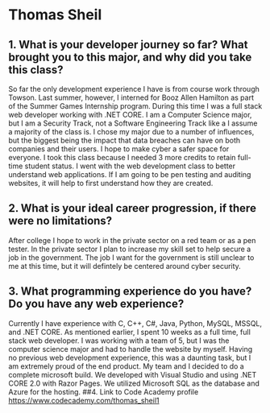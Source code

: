 # Thomas Sheil
## 1.	What is your developer journey so far? What brought you to this major, and why did you take this class?
So far the only development experience I have is from course work through Towson. Last summer, however, I interned for Booz Allen Hamilton as part of the Summer Games Internship program. During this time I was a full stack web developer working with .NET CORE. I am a Computer Science major, but I am a Security Track, not a Software Engineering Track like a I assume a majority of the class is. I chose my major due to a number of influences, but the biggest being the impact that data breaches can have on both companies and their users. I hope to make cyber a safer space for everyone. I took this class because I needed 3 more credits to retain full-time student status. I went with the web development class to better understand web applications. If I am going to be pen testing and auditing websites, it will help to first understand how they are created. 
## 2. What is your ideal career progression, if there were no limitations?
After college I hope to work in the private sector on a red team or as a pen tester. In the private sector I plan to increase my skill set to help secure a job in the government. The job I want for the government is still unclear to me at this time, but it will defintely be centered around cyber security.
## 3. What programming experience do you have? Do you have any web experience?
Currently I have experience with C, C++, C#, Java, Python, MySQL, MSSQL, and .NET CORE. As mentioned earlier, I spent 10 weeks as a full time, full stack web developer. I was working with a team of 5, but I was the computer science major and had to handle the website by myself. Having no previous web development experience, this was a daunting task, but I am extremely proud of the end product. My team and I decided to do a complete microsoft build. We developed with Visual Studio and using .NET CORE 2.0 with Razor Pages. We utilized Microsoft SQL as the database and Azure for the hosting. 
##4. Link to Code Academy profile 
https://www.codecademy.com/thomas_sheil1
